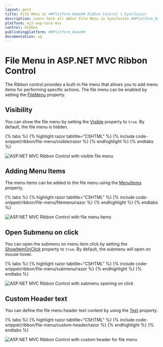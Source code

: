 ```yaml
---
layout: post
title: File Menu in ##Platform_Name## Ribbon Control | Syncfusion
description: Learn here all about File Menu in Syncfusion ##Platform_Name## Ribbon control of Syncfusion Essential JS 2 and more.
platform: ej2-asp-core-mvc
control: Ribbon
publishingplatform: ##Platform_Name##
documentation: ug
---
```


# File Menu in ASP.NET MVC Ribbon Control

The Ribbon control provides a built-in file menu that allows you to add menu items for performing specific actions. The file menu can be enabled by setting the [FileMenu](https://help.syncfusion.com/cr/aspnetMVC-js2/Syncfusion.EJ2.Ribbon.Ribbon.html#Syncfusion_EJ2_Ribbon_Ribbon_FileMenu) property.

## Visibility

You can show the file menu by setting the [Visible](https://help.syncfusion.com/cr/aspnetMVC-js2/Syncfusion.EJ2.Ribbon.FileMenuSettings.html#Syncfusion_EJ2_Ribbon_FileMenuSettings_Visible) property to `true`. By default, the file menu is hidden.

{% tabs %}
{% highlight razor tabtitle="CSHTML" %}
{% include code-snippet/ribbon/file-menu/visible/razor %}
{% endhighlight %}
{% endtabs %}

![ASP.NET MVC Ribbon Control with visible file menu](images/ribbon-visible.png)

## Adding Menu Items

The menu items can be added to the file menu using the [MenuItems](https://help.syncfusion.com/cr/aspnetMVC-js2/Syncfusion.EJ2.Ribbon.FileMenuSettings.html#Syncfusion_EJ2_Ribbon_FileMenuSettings_MenuItems) property.

{% tabs %}
{% highlight razor tabtitle="CSHTML" %}
{% include code-snippet/ribbon/file-menu/filemenu/razor %}
{% endhighlight %}
{% endtabs %}

![ASP.NET MVC Ribbon Control with file menu items](images/ribbon-filemenu.png)

## Open Submenu on click

You can open the submenu on menu item click by setting the [ShowItemOnClick](https://help.syncfusion.com/cr/aspnetMVC-js2/Syncfusion.EJ2.Ribbon.FileMenuSettings.html#Syncfusion_EJ2_Ribbon_FileMenuSettings_ShowItemOnClick) property to `true`. By default, the submenu will open on mouse hover.

{% tabs %}
{% highlight razor tabtitle="CSHTML" %}
{% include code-snippet/ribbon/file-menu/submenu/razor %}
{% endhighlight %}
{% endtabs %}

![ASP.NET MVC Ribbon Control with submenu opening on click](images/ribbon-submenu.png)

## Custom Header text

You can define the file menu header text content by using the [Text](https://help.syncfusion.com/cr/aspnetMVC-js2/Syncfusion.EJ2.Ribbon.FileMenuSettings.html#Syncfusion_EJ2_Ribbon_FileMenuSettings_Text) property.

{% tabs %}
{% highlight razor tabtitle="CSHTML" %}
{% include code-snippet/ribbon/file-menu/custom-header/razor %}
{% endhighlight %}
{% endtabs %}

![ASP.NET MVC Ribbon Control with custom header for file menu](images/ribbon-custom-header.png)
